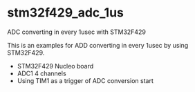 # stm32f429_adc_1us
ADC converting in every 1usec with STM32F429

This is an examples for ADD converting in every 1usec by using STM32F429.

 - STM32F429 Nucleo board
 - ADC1 4 channels
 - Using TIM1 as a trigger of ADC conversion start
 
 
 

